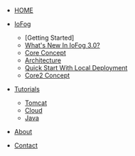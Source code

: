 <!-- docs/_sidebar.md -->


* [HOME](./)

* [IoFog](./)
  * [Getting Started]
  * [What's New In IoFog 3.0?](./ioFog_3.0/getting-started/whats-new)
  * [Core Concept](./tutorials/java/index)
  * [Architecture](./tutorials/java/index)
  * [Quick Start With Local Deployment](./tutorials/java/index)
  * [Core2 Concept](./tutorials/java/index)

* [Tutorials](./tutorials/index)
  * [Tomcat](./tutorials/tomcat/index)
  * [Cloud](./tutorials/cloud/index)
  * [Java](./tutorials/java/index)

* [About](./about/index)

* [Contact](./contact/index)

